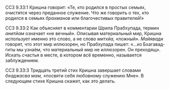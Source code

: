 ССЗ 9.33:1	Кришна говорит: «Те, кто родился в простых семьях, очистятся через преданное служение. Что же говорить о тех, кто родился в семьях _брахманов_ или благочестивых правителей!»

ССЗ 9.33:2	Как объясняет в комментарии Шрила Прабхупада, термин _анитйам_ означает «не вечный». Описывая материальный мир, Кришна использует именно это слово, а не слово _митхйа,_ «ложный». _Майявади_ говорят, что этот мир иллюзорен, но Прабхупада пишет: «...из Бхагавад-гиты мы узнаём, что материальный мир не иллюзорен. Он преходящ». Искать счастья в месте, в котором всё временно, называется заблуждением.

ССЗ 9.33:3	Тридцать третий стих Кришна завершает словами _бхаджасва мам,_ «посвяти себя любовному служению Мне». В следующем стихе Кришна скажет, как это делать.